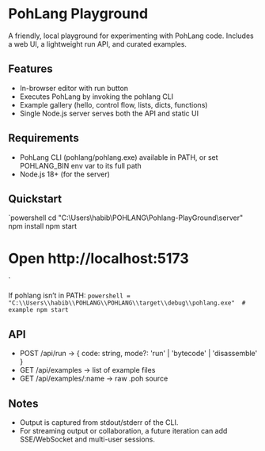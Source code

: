 # PohLang Playground

A friendly, local playground for experimenting with PohLang code. Includes a web UI, a lightweight run API, and curated examples.

## Features
- In-browser editor with run button
- Executes PohLang by invoking the pohlang CLI
- Example gallery (hello, control flow, lists, dicts, functions)
- Single Node.js server serves both the API and static UI

## Requirements
- PohLang CLI (pohlang/pohlang.exe) available in PATH, or set POHLANG_BIN env var to its full path
- Node.js 18+ (for the server)

## Quickstart
`powershell
cd "C:\Users\habib\POHLANG\Pohlang-PlayGround\server"
npm install
npm start
# Open http://localhost:5173
`

If pohlang isn’t in PATH:
`powershell
 = "C:\\Users\\habib\\POHLANG\\POHLANG\\target\\debug\\pohlang.exe"  # example
npm start
`

## API
- POST /api/run → { code: string, mode?: 'run' | 'bytecode' | 'disassemble' }
- GET  /api/examples → list of example files
- GET  /api/examples/:name → raw .poh source

## Notes
- Output is captured from stdout/stderr of the CLI.
- For streaming output or collaboration, a future iteration can add SSE/WebSocket and multi-user sessions.
